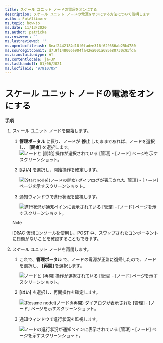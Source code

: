 ```yaml
---
title: スケール ユニット ノードの電源をオンにする
description: スケール ユニット ノードの電源をオンにする方法について説明します
author: PatAltimore
ms.topic: how-to
ms.date: 11/13/2020
ms.author: patricka
ms.reviewer: ''
ms.lastreviewed: ''
ms.openlocfilehash: 8eaf2442187d18f0fadee316f629686ab25b4780
ms.sourcegitcommit: d719f148005e904fa426a001a687e80730c91fda
ms.translationtype: HT
ms.contentlocale: ja-JP
ms.lasthandoff: 01/06/2021
ms.locfileid: "97910705"
---
```

# <a name="powering-on-a-scale-unit-node"></a>スケール ユニット ノードの電源をオンにする

**手順**

1.  スケール ユニット ノードを開始します。

    1.  **管理ポータル** に戻り、ノードが **停止** したままであれば、ノードを選択し、 **[開始]** を選択します。![ノードと [開始] 操作が選択されている [管理] - [ノード] ページを示すスクリーンショット。](media/image-46.png)

    1.  **[はい]** を選択し、開始操作を確定します。

        ![[Start node]\(ノードの開始\) ダイアログが表示された [管理] - [ノード] ページを示すスクリーンショット。](media/image-47.png)
        
    1.  通知ウィンドウで進行状況を監視します。
    
        ![進行状況が通知ペインに表示されている [管理] - [ノード] ページを示すスクリーンショット。](media/image-48.png)
            
    > [!NOTE]
    > iDRAC 仮想コンソールを使用し、POST 中、スワップされたコンポーネントに問題がないことを確認することもできます。
    
2.  スケール ユニット ノードを再開します。

    1.  これで、**管理ポータル** で、ノードの電源が正常に復帰したので、ノードを選択し、 **[再開]** を選択します。

        ![ノードと [再開] 操作が選択されている [管理] - [ノード] ページを示すスクリーンショット。](media/image-49.png)
        
    1.  **[はい]** を選択し、再開操作を確定します。
    
        ![[Resume node]\(ノードの再開\) ダイアログが表示された [管理] - [ノード] ページを示すスクリーンショット。](media/image-50.png)
    
    1.  通知ウィンドウで進行状況を監視します。
    
        ![ノードの進行状況が通知ペインに表示されている [管理] - [ノード] ページを示すスクリーンショット。](media/image-51.png)
        
